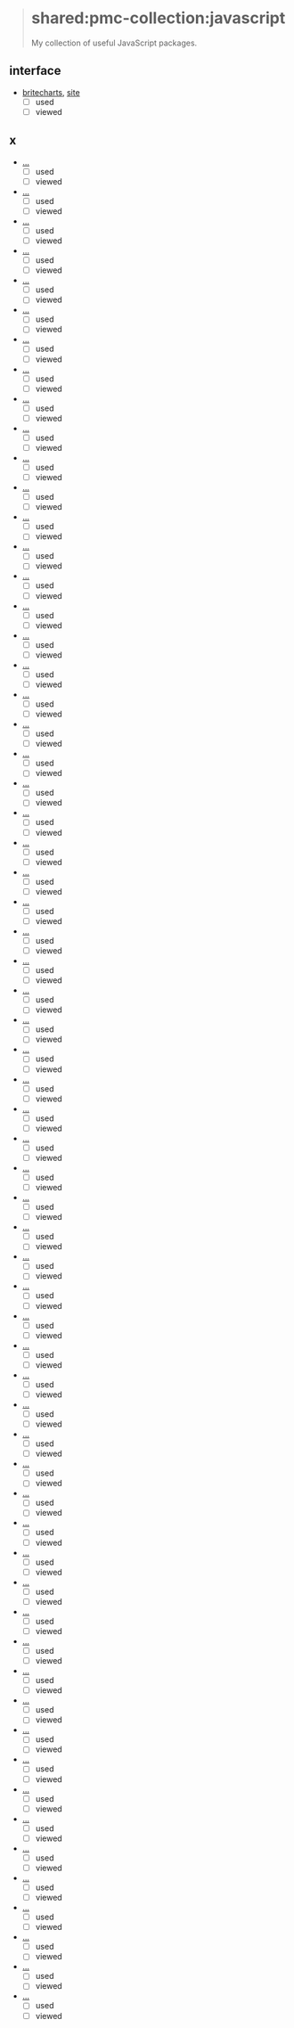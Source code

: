 > # shared:pmc-collection:javascript
>
> My collection of useful JavaScript packages.

## interface

- [britecharts](https://github.com/eventbrite/britecharts), [site](http://eventbrite.github.io/britecharts/)
  - [ ] used
  - [ ] viewed

## x

- [...](https://github.com/surveyjs/surveyjs)
  - [ ] used
  - [ ] viewed

- [...](https://github.com/palantir/blueprint)
  - [ ] used
  - [ ] viewed

- [...](https://github.com/enyo/dropzone)
  - [ ] used
  - [ ] viewed

- [...](https://github.com/basecamp/trix)
  - [ ] used
  - [ ] viewed

- [...](https://github.com/mburakerman/numscrubberjs)
  - [ ] used
  - [ ] viewed

- [...](https://github.com/BoxFactura/pulltorefresh.js)
  - [ ] used
  - [ ] viewed

- [...](https://github.com/LeadDyno/intercooler-js)
  - [ ] used
  - [ ] viewed

- [...](https://github.com/thednp/kute.js)
  - [ ] used
  - [ ] viewed

- [...](https://github.com/meandmax/lory)
  - [ ] used
  - [ ] viewed

- [...](https://github.com/iamdustan/smoothscroll)
  - [ ] used
  - [ ] viewed

- [...](https://github.com/uikit/uikit)
  - [ ] used
  - [ ] viewed

- [...](https://github.com/necolas/normalize.css)
  - [ ] used
  - [ ] viewed

- [...](https://github.com/bevacqua/dragula)
  - [ ] used
  - [ ] viewed

- [...](https://github.com/zenorocha/clipboard.js)
  - [ ] used
  - [ ] viewed

- [...](https://github.com/vuejs/vue)
  - [ ] used
  - [ ] viewed

- [...](https://github.com/Selz/plyr)
  - [ ] used
  - [ ] viewed

- [...](https://github.com/jashkenas/backbone)
  - [ ] used
  - [ ] viewed

- [...](https://github.com/goldfire/howler.js)
  - [ ] used
  - [ ] viewed

- [...](https://github.com/nosir/cleave.js)
  - [ ] used
  - [ ] viewed

- [...](https://github.com/juliangarnier/anime)
  - [ ] used
  - [ ] viewed

- [...](https://github.com/dangrossman/bootstrap-daterangepicker)
  - [ ] used
  - [ ] viewed

- [...](https://github.com/chartjs/Chart.js)
  - [ ] used
  - [ ] viewed

- [...](https://github.com/twbs/bootstrap)
  - [ ] used
  - [ ] viewed

- [...](https://github.com/facebook/relay)
  - [ ] used
  - [ ] viewed

- [...](https://github.com/facebook/react)
  - [ ] used
  - [ ] viewed

- [...](https://github.com/lodash/lodash)
  - [ ] used
  - [ ] viewed

- [...](https://github.com/jquery/jquery)
  - [ ] used
  - [ ] viewed

- [...](https://github.com/marionettejs/backbone.marionette)
  - [ ] used
  - [ ] viewed

- [...](https://github.com/Modernizr/Modernizr)
  - [ ] used
  - [ ] viewed

- [...](https://github.com/moment/moment)
  - [ ] used
  - [ ] viewed

- [...](https://github.com/janl/mustache.js)
  - [ ] used
  - [ ] viewed

- [...](https://github.com/wycats/handlebars.js)
  - [ ] used
  - [ ] viewed

- [...](https://github.com/jashkenas/underscore)
  - [ ] used
  - [ ] viewed

- [...](https://github.com/franciscop/cookies.js)
  - [ ] used
  - [ ] viewed

- [...](https://github.com/sarcadass/granim.js)
  - [ ] used
  - [ ] viewed

- [...](https://github.com/Nickersoft/push.js)
  - [ ] used
  - [ ] viewed

- [...](https://github.com/camwiegert/in-view)
  - [ ] used
  - [ ] viewed

- [...](https://github.com/recharts/recharts)
  - [ ] used
  - [ ] viewed

- [...](https://github.com/maxwellito/vivus)
  - [ ] used
  - [ ] viewed

- [...](https://github.com/gijsroge/tilt.js)
  - [ ] used
  - [ ] viewed

- [...](https://github.com/micku7zu/vanilla-tilt.js)
  - [ ] used
  - [ ] viewed

- [...](https://github.com/legomushroom/mojs)
  - [ ] used
  - [ ] viewed

- [...](https://github.com/yabwe/medium-editor)
  - [ ] used
  - [ ] viewed

- [...](https://github.com/mathjax/MathJax)
  - [ ] used
  - [ ] viewed

- [...](https://github.com/Leaflet/Leaflet)
  - [ ] used
  - [ ] viewed

- [...](https://github.com/luisvinicius167/ityped)
  - [ ] used
  - [ ] viewed

- [...](https://github.com/hsnaydd/moveTo)
  - [ ] used
  - [ ] viewed

- [...](https://github.com/wingify/across-tabs)
  - [ ] used
  - [ ] viewed

- [...](https://github.com/shobhitsharma/embedo)
  - [ ] used
  - [ ] viewed

- [...](https://github.com/javierbyte/control-user-cursor)
  - [ ] used
  - [ ] viewed

- [...](https://github.com/susielu/d3-annotation)
  - [ ] used
  - [ ] viewed

- [...](https://github.com/FezVrasta/popper.js)
  - [ ] used
  - [ ] viewed

- [...](https://github.com/atomiks/tippyjs)
  - [ ] used
  - [ ] viewed

- [...](https://github.com/jasmine/jasmine)
  - [ ] used
  - [ ] viewed

- [...](https://github.com/karma-runner/karma)
  - [ ] used
  - [ ] viewed

- [...](https://github.com/lord/slate)
  - [ ] used
  - [ ] viewed

- [...](https://github.com/QingWei-Li/docsify)
  - [ ] used
  - [ ] viewed

- [...](https://github.com/Valve/fingerprintjs)
  - [ ] used
  - [ ] viewed

- [...](https://github.com/marcuswestin/store.js)
  - [ ] used
  - [ ] viewed

- [...](https://github.com/sachinchoolur/lightgallery.js)
  - [ ] used
  - [ ] viewed

- [...](https://github.com/henrygd/bigpicture)
  - [ ] used
  - [ ] viewed

- [...](https://github.com/ruyadorno/simple-slider)
  - [ ] used
  - [ ] viewed

- [...](https://github.com/gnab/remark)
  - [ ] used
  - [ ] viewed
